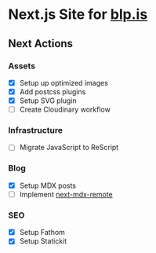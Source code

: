 # Next.js Site for [blp.is](https://blp.is)

## Next Actions

### Assets

- [x] Setup up optimized images
- [x] Add postcss plugins
- [x] Setup SVG plugin
- [ ] Create Cloudinary workflow

### Infrastructure

- [ ] Migrate JavaScript to ReScript

### Blog

- [x] Setup MDX posts
- [ ] Implement [next-mdx-remote](https://github.com/hashicorp/next-mdx-remote)

### SEO

- [x] Setup Fathom
- [x] Setup Statickit
